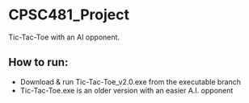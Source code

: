 # CPSC481_Project
 Tic-Tac-Toe with an AI opponent.
## How to run:
- Download & run Tic-Tac-Toe_v2.0.exe from the executable branch
- Tic-Tac-Toe.exe is an older version with an easier A.I. opponent
